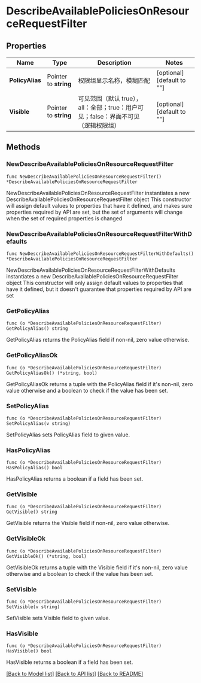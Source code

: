 # DescribeAvailablePoliciesOnResourceRequestFilter

## Properties

Name | Type | Description | Notes
------------ | ------------- | ------------- | -------------
**PolicyAlias** | Pointer to **string** | 权限组显示名称，模糊匹配 | [optional] [default to ""]
**Visible** | Pointer to **string** | 可见范围（默认 true），all：全部；true：用户可见；false：界面不可见（逻辑权限组） | [optional] [default to ""]

## Methods

### NewDescribeAvailablePoliciesOnResourceRequestFilter

`func NewDescribeAvailablePoliciesOnResourceRequestFilter() *DescribeAvailablePoliciesOnResourceRequestFilter`

NewDescribeAvailablePoliciesOnResourceRequestFilter instantiates a new DescribeAvailablePoliciesOnResourceRequestFilter object
This constructor will assign default values to properties that have it defined,
and makes sure properties required by API are set, but the set of arguments
will change when the set of required properties is changed

### NewDescribeAvailablePoliciesOnResourceRequestFilterWithDefaults

`func NewDescribeAvailablePoliciesOnResourceRequestFilterWithDefaults() *DescribeAvailablePoliciesOnResourceRequestFilter`

NewDescribeAvailablePoliciesOnResourceRequestFilterWithDefaults instantiates a new DescribeAvailablePoliciesOnResourceRequestFilter object
This constructor will only assign default values to properties that have it defined,
but it doesn't guarantee that properties required by API are set

### GetPolicyAlias

`func (o *DescribeAvailablePoliciesOnResourceRequestFilter) GetPolicyAlias() string`

GetPolicyAlias returns the PolicyAlias field if non-nil, zero value otherwise.

### GetPolicyAliasOk

`func (o *DescribeAvailablePoliciesOnResourceRequestFilter) GetPolicyAliasOk() (*string, bool)`

GetPolicyAliasOk returns a tuple with the PolicyAlias field if it's non-nil, zero value otherwise
and a boolean to check if the value has been set.

### SetPolicyAlias

`func (o *DescribeAvailablePoliciesOnResourceRequestFilter) SetPolicyAlias(v string)`

SetPolicyAlias sets PolicyAlias field to given value.

### HasPolicyAlias

`func (o *DescribeAvailablePoliciesOnResourceRequestFilter) HasPolicyAlias() bool`

HasPolicyAlias returns a boolean if a field has been set.

### GetVisible

`func (o *DescribeAvailablePoliciesOnResourceRequestFilter) GetVisible() string`

GetVisible returns the Visible field if non-nil, zero value otherwise.

### GetVisibleOk

`func (o *DescribeAvailablePoliciesOnResourceRequestFilter) GetVisibleOk() (*string, bool)`

GetVisibleOk returns a tuple with the Visible field if it's non-nil, zero value otherwise
and a boolean to check if the value has been set.

### SetVisible

`func (o *DescribeAvailablePoliciesOnResourceRequestFilter) SetVisible(v string)`

SetVisible sets Visible field to given value.

### HasVisible

`func (o *DescribeAvailablePoliciesOnResourceRequestFilter) HasVisible() bool`

HasVisible returns a boolean if a field has been set.


[[Back to Model list]](../README.md#documentation-for-models) [[Back to API list]](../README.md#documentation-for-api-endpoints) [[Back to README]](../README.md)



